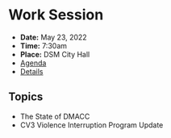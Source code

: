 # Work Session

- **Date:** May 23, 2022
- **Time:** 7:30am
- **Place:** DSM City Hall
- [Agenda](https://councildocs.dsm.city/agendas/2022/20220523CouncilWorkSession.pdf?pdf=Agenda&t=1653013222651)
- [Details](https://www.dsm.city/citycouncil_detail_T60_R2033.php)

## Topics

- The State of DMACC
- CV3 Violence Interruption Program Update
